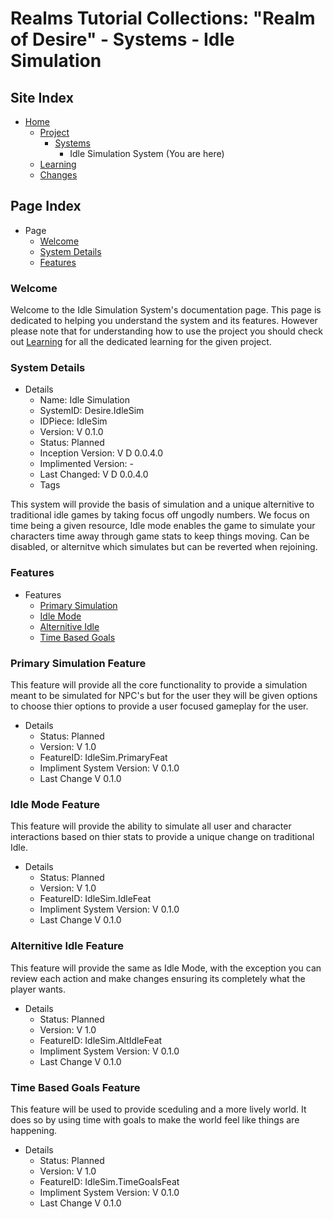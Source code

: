 [Page]:https://github.com/Ancient-Majik-Tech/Social.Wiki.Games.RealmOfDesires/blob/main/Project/Systems/IdleSimSys.md

[Page Home]:https://github.com/Ancient-Majik-Tech/Social.Wiki.Games.RealmOfDesires/blob/main/README.md
[Page Proj Home]:https://github.com/Ancient-Majik-Tech/Social.Wiki.Games.RealmOfDesires/blob/main/Project/Project.md
[Page Sys Home]:https://github.com/Ancient-Majik-Tech/Social.Wiki.Games.RealmOfDesires/blob/main/Project/Project.md#system-layout
[Page Learn Home]:https://github.com/Ancient-Majik-Tech/Social.Wiki.Games.RealmOfDesires/blob/main/Learning/LearningHome.md
[Page Changes Home]:https://github.com/Ancient-Majik-Tech/Social.Wiki.Games.RealmOfDesires/blob/main/Changes/ChangesHome.md

[Sec Welcome]:https://github.com/Ancient-Majik-Tech/Social.Wiki.Games.RealmOfDesires/blob/main/Project/Systems/IdleSimSys.md#welcome
[Sec Details]:https://github.com/Ancient-Majik-Tech/Social.Wiki.Games.RealmOfDesires/blob/main/Project/Systems/IdleSimSys.md#system-details
[Sec Features]:https://github.com/Ancient-Majik-Tech/Social.Wiki.Games.RealmOfDesires/blob/main/Project/Systems/IdleSimSys.md#features

[Feat Primary]:https://github.com/Ancient-Majik-Tech/Social.Wiki.Games.RealmOfDesires/blob/main/Project/Systems/IdleSimSys.md#primary-simulation-feature
[Feat Idle]:https://github.com/Ancient-Majik-Tech/Social.Wiki.Games.RealmOfDesires/blob/main/Project/Systems/IdleSimSys.md#idle-mode-feature
[Feat AltIdle]:https://github.com/Ancient-Majik-Tech/Social.Wiki.Games.RealmOfDesires/blob/main/Project/Systems/IdleSimSys.md#alternitive-idle
[Feat TimeResource]:https://github.com/Ancient-Majik-Tech/Social.Wiki.Games.RealmOfDesires/blob/main/Project/Systems/IdleSimSys.md#time-based=goals

# Realms Tutorial Collections: "Realm of Desire" - Systems - Idle Simulation

## Site Index

- [Home][Page Home]
	- [Project][Page Proj Home]
		- [Systems][Page Sys Home]
			- Idle Simulation System (You are here)
	- [Learning][Page Learn Home]
	- [Changes][Page Changes Home]

## Page Index

- Page
	- [Welcome][Sec Welcome]
	- [System Details][Sec Details]
	- [Features][Sec Features]

### Welcome

Welcome to the Idle Simulation System's documentation page. This page is dedicated to helping you understand the system and its features. However please note that for understanding how to use the project you should check out [Learning][Page Learn Home] for all the dedicated learning for the given project.

### System Details

- Details
	- Name: Idle Simulation
	- SystemID: Desire.IdleSim
	- IDPiece: IdleSim
	- Version: V 0.1.0
	- Status: Planned
	- Inception Version: V D 0.0.4.0
	- Implimented Version: -
	- Last Changed: V D 0.0.4.0
	- Tags

This system will provide the basis of simulation and a unique alternitive to traditional idle games by taking focus off ungodly numbers. We focus on time being a given resource, Idle mode enables the game to simulate your characters time away through game stats to keep things moving. Can be disabled, or alternitve which simulates but can be reverted when rejoining.

### Features

- Features
	- [Primary Simulation][Feat Primary]
	- [Idle Mode][Feat Idle]
	- [Alternitive Idle][Feat AltIdle]
	- [Time Based Goals][Feat TimeResource]



### Primary Simulation Feature

This feature will provide all the core functionality to provide a simulation meant to be simulated for NPC's but for the user they will be given options to choose thier options to provide a user focused gameplay for the user.

- Details
	- Status: Planned
	- Version: V 1.0
	- FeatureID: IdleSim.PrimaryFeat
	- Impliment System Version: V 0.1.0
	- Last Change V 0.1.0

### Idle Mode Feature

This feature will provide the ability to simulate all user and character interactions based on thier stats to provide a unique change on traditional Idle.

- Details
	- Status: Planned
	- Version: V 1.0
	- FeatureID: IdleSim.IdleFeat
	- Impliment System Version: V 0.1.0
	- Last Change V 0.1.0

### Alternitive Idle Feature

This feature will provide the same as Idle Mode, with the exception you can review each action and make changes ensuring its completely what the player wants.

- Details
	- Status: Planned
	- Version: V 1.0
	- FeatureID: IdleSim.AltIdleFeat
	- Impliment System Version: V 0.1.0
	- Last Change V 0.1.0

### Time Based Goals Feature

This feature will be used to provide sceduling and a more lively world. It does so by using time with goals to make the world feel like things are happening.

- Details
	- Status: Planned
	- Version: V 1.0
	- FeatureID: IdleSim.TimeGoalsFeat
	- Impliment System Version: V 0.1.0
	- Last Change V 0.1.0